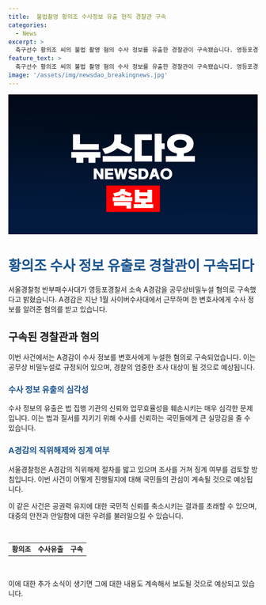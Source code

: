 ```yaml
---
title:  불법촬영 황의조 수사정보 유출 현직 경찰관 구속
categories:
  - News
excerpt: >
  축구선수 황의조 씨의 불법 촬영 혐의 수사 정보를 유출한 경찰관이 구속됐습니다. 영등포경찰서 소속 A경감은 혐의를 인정한 것으로 전해졌으며, 해당 변호사가 황 씨 측에 직접 정보를 전하지는 않았다고 밝혀졌습니다. 서울경찰청은 A경감의 직위해제 절차를 밟고 징계 여부를 검토할 예정입니다. #황의조 #수사유출 #구속
feature_text: >
  축구선수 황의조 씨의 불법 촬영 혐의 수사 정보를 유출한 경찰관이 구속됐습니다. 영등포경찰서 소속 A경감은 혐의를 인정한 것으로 전해졌으며, 해당 변호사가 황 씨 측에 직접 정보를 전하지는 않았다고 밝혀졌습니다. 서울경찰청은 A경감의 직위해제 절차를 밟고 징계 여부를 검토할 예정입니다. #황의조 #수사유출 #구속
image: '/assets/img/newsdao_breakingnews.jpg'
---
```


<p><img src="/assets/img/newsdao_breakingnews.jpg" alt="implanttips 속보" /></p>

<h1><b><span style="color: #1a5490;">황의조 수사 정보 유출로 경찰관이 구속되다</span></b></h1>

<p>서울경찰청 반부패수사대가 영등포경찰서 소속 A경감을 공무상비밀누설 혐의로 구속했다고 밝혔습니다. A경감은 지난 1월 사이버수사대에서 근무하며 한 변호사에게 수사 정보를 알려준 혐의를 받고 있습니다.</p>

<h2 data-ke-size="size26">구속된 경찰관과 혐의</h2>

<p>이번 사건에서는 A경감이 수사 정보를 변호사에게 누설한 혐의로 구속되었습니다. 이는 공무상 비밀누설로 규정되어 있으며, 경찰의 엄중한 조사 대상이 될 것으로 예상됩니다.</p>

<h3><b><span style="color: #1a5490;">수사 정보 유출의 심각성</span></b></h3>

<p>수사 정보의 유출은 법 집행 기관의 신뢰와 업무효율성을 훼손시키는 매우 심각한 문제입니다. 이는 법과 질서를 지키기 위해 수사를 신뢰하는 국민들에게 큰 실망감을 줄 수 있습니다.</p>

<h3><b><span style="color: #1a5490;">A경감의 직위해제와 징계 여부</span></b></h3>

<p>서울경찰청은 A경감의 직위해제 절차를 밟고 있으며 조사를 거쳐 징계 여부를 검토할 방침입니다. 이번 사건이 어떻게 진행될지에 대해 국민들의 관심이 계속될 것으로 예상됩니다.</p>

<p>이 같은 사건은 공권력 유지에 대한 국민적 신뢰를 축소시키는 결과를 초래할 수 있으며, 대중의 안전과 안일함에 대한 우려를 불러일으킬 수 있습니다.</p>

<p data-ke-size="size16">&nbsp;</p>

<table>
    <tbody>
        <tr>
            <td style="text-align: center; height: 17px;"><b>황의조</b></td>
            <td style="text-align: center; height: 17px;"><b>수사유출</b></td>
            <td style="text-align: center; height: 17px;"><b>구속</b></td>
        </tr>
    </tbody>
</table>

<p data-ke-size="size16">&nbsp;</p>

<p>이에 대한 추가 소식이 생기면 그에 대한 내용도 계속해서 보도될 것으로 예상되고 있습니다.</p>


